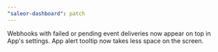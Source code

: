 ```yaml
---
"saleor-dashboard": patch
---
```


Webhooks with failed or pending event deliveries now appear on top in App's settings. App alert tooltip now takes less space on the screen.
